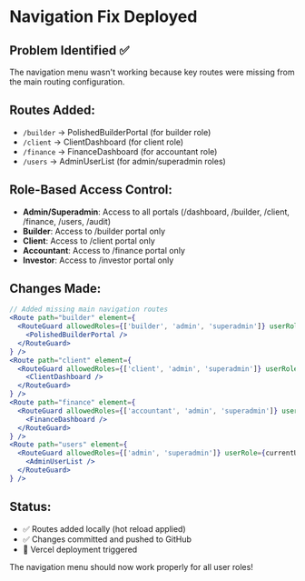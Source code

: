# Navigation Fix Deployed

## Problem Identified ✅
The navigation menu wasn't working because key routes were missing from the main routing configuration.

## Routes Added:
- `/builder` → PolishedBuilderPortal (for builder role)
- `/client` → ClientDashboard (for client role) 
- `/finance` → FinanceDashboard (for accountant role)
- `/users` → AdminUserList (for admin/superadmin roles)

## Role-Based Access Control:
- **Admin/Superadmin**: Access to all portals (/dashboard, /builder, /client, /finance, /users, /audit)
- **Builder**: Access to /builder portal only
- **Client**: Access to /client portal only 
- **Accountant**: Access to /finance portal only
- **Investor**: Access to /investor portal only

## Changes Made:
```jsx
// Added missing main navigation routes
<Route path="builder" element={
  <RouteGuard allowedRoles={['builder', 'admin', 'superadmin']} userRole={currentUser?.role}>
    <PolishedBuilderPortal />
  </RouteGuard>
} />
<Route path="client" element={
  <RouteGuard allowedRoles={['client', 'admin', 'superadmin']} userRole={currentUser?.role}>
    <ClientDashboard />
  </RouteGuard>
} />
<Route path="finance" element={
  <RouteGuard allowedRoles={['accountant', 'admin', 'superadmin']} userRole={currentUser?.role}>
    <FinanceDashboard />
  </RouteGuard>
} />
<Route path="users" element={
  <RouteGuard allowedRoles={['admin', 'superadmin']} userRole={currentUser?.role}>
    <AdminUserList />
  </RouteGuard>
} />
```

## Status: 
- ✅ Routes added locally (hot reload applied)
- ✅ Changes committed and pushed to GitHub
- 🔄 Vercel deployment triggered

The navigation menu should now work properly for all user roles!